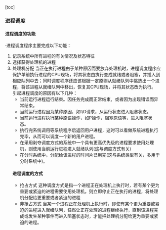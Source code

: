 [toc]
### 进程调度
#### 进程调度的功能
·进程调度程序主要完成以下功能：
1. 记录系统中所有进程的有关情况及状态特征
2. 选择获得处理机的进程
3. 处理机分配
    当正在执行进程由于某种原因而要放弃处理机时，进程调度程序应保护单前执行进程的CPU现场，将其状态由执行变成就绪或者阻塞，并插入到相应队列中去；同时调度程序还应该根据一定原则从就绪队列中挑选出一个进程，将该进程从就绪队列中移出，恢复其CPU现场，并将其状态改为执行。
    引起进程调度的原因有以下几种：
    - 当前运行进程运行结束。因任务完成而正常结束，或者因为出现错误而异常结束。
    - 当前运行进程因为某种原因，如I\O请求，从运行状态进入阻塞状态。
    - 当前运行进程执行某种原语操作，如P操作，阻塞原语等，进入阻塞状态。
    - 执行完系统调用等系统程序后返回用户进程，这时可以看做系统进程执行完毕，从而可以调度一个新的用户进程。
    - 在采用剥夺调度方式的系统中一个具有更高优先级的进程要求使用处理机，则使用当前运行进程进入就绪队列(这与调度方式有关)
    - 在分时系统中，分配给该进程的时间片已用完(这与系统类型有关，多用于分时系统中)。
    #### 进程调度的方式
    - 抢占方式
    这种调度方式是指一个进程正在处理机上执行时，若有某个更为重要或紧迫的进程需要使用处理机，则立即停止正在执行的进程，将处理机分配给更重要或者紧迫的进程
    - 非抢占方式
    当某一个进程正在处理机上执行时，即使有某个更为重要或紧迫的进程进入就绪队列，任然让正在处理的进程继续执行，直到该进程完成或发生某种事件而进入阻塞状态时，才能把处理机分配给更为重要或紧迫的进程。